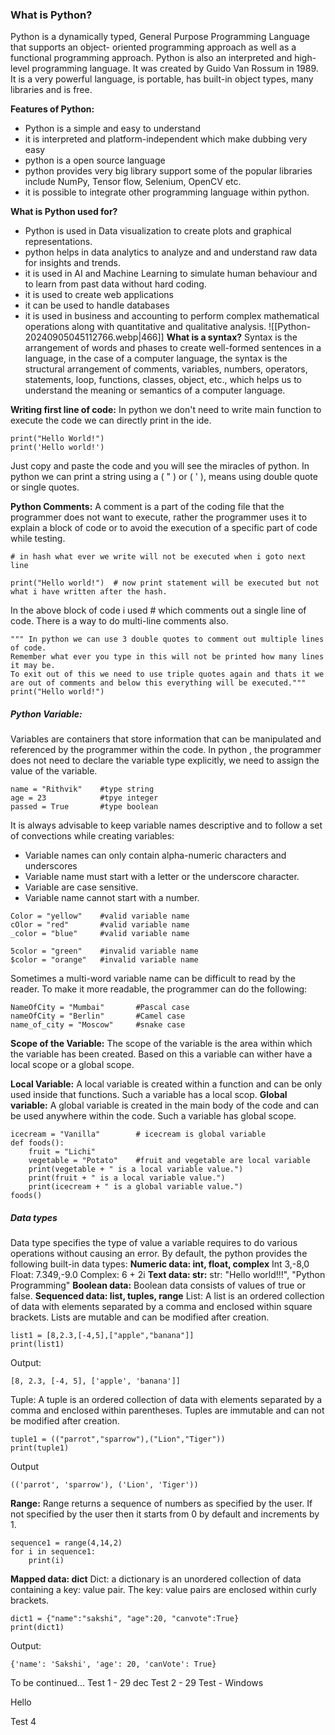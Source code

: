 ### What is Python?
Python is a dynamically typed, General Purpose Programming Language that supports an object- oriented programming approach as well as a functional programming approach.
Python is also an interpreted and high-level programming language.
It was created by Guido Van Rossum in 1989.
It is a very powerful language, is portable, has built-in object types, many libraries and is free.

**Features of Python:** 
* Python is a simple and easy to understand 
* it is interpreted and platform-independent which make dubbing very easy 
* python is a open source language
* python provides very big library support some of the popular libraries include NumPy, Tensor flow, Selenium, OpenCV etc.
* it is possible to integrate other programming language within python.

**What is Python used for?**
* Python is used in Data visualization to create plots and graphical representations.
* python helps in data analytics to analyze and and understand raw data for insights and trends.
* it is used in AI and Machine Learning to simulate human behaviour and to learn from past data without hard coding.
* it is used to create web applications
* it can be used to handle databases
* it is used in business and accounting to perform complex mathematical operations along with quantitative and qualitative analysis.
![[Python-20240905045112766.webp|466]]
**What is a syntax?**
Syntax is the arrangement of words and phases to create well-formed sentences in a language, in the case of a computer language, the syntax is the structural arrangement of comments, variables, numbers, operators, statements, loop, functions, classes, object, etc., which helps us to understand the meaning or semantics of a computer language.

**Writing first line of code:**
In python we don't need to write main function to execute the code we can directly print in the ide.
```
print("Hello World!")
print('Hello world!')
```
Just copy and paste the code and you will see the miracles of python.
In python we can print a string using a ( " ) or ( ' ), means using double quote or single quotes.

**Python Comments:** A comment is a part of the coding file that the programmer does not want to execute, rather the programmer uses it to explain a block of code or to avoid the execution of a specific part of code while testing.
```
# in hash what ever we write will not be executed when i goto next line

print("Hello world!")  # now print statement will be executed but not what i have written after the hash.
```
In the above block of code i used # which comments out a single line of code.
There is a way to do multi-line comments also.
```
""" In python we can use 3 double quotes to comment out multiple lines of code.
Remember what ever you type in this will not be printed how many lines it may be.
To exit out of this we need to use triple quotes again and thats it we are out of comments and below this everything will be executed."""
print("Hello world!")
```
##### Python Variable:
Variables are containers that store information that can be manipulated and referenced by the programmer within the code.
In python , the programmer does not need to declare the variable type explicitly, we need to assign the value of the variable.
```
name = "Rithvik"	#type string
age = 23			#tpye integer
passed = True		#type boolean
```

It is always advisable to keep variable names descriptive and to follow a set of convections while creating variables:
* Variable names can only contain alpha-numeric characters and underscores
* Variable name must start with a letter or the underscore character.
* Variable are case sensitive.
* Variable name cannot start with a number.
```
Color = "yellow"    #valid variable name
cOlor = "red"       #valid variable name
_color = "blue"     #valid variable name

5color = "green"    #invalid variable name
$color = "orange"   #invalid variable name
```
Sometimes a multi-word variable name can be difficult to read by the reader. To make it more readable, the programmer can do the following:
```
NameOfCity = "Mumbai"       #Pascal case
nameOfCity = "Berlin"       #Camel case
name_of_city = "Moscow"     #snake case
```
**Scope of the Variable:** The scope of the variable is the area within which the variable has been created. Based on this a variable can wither have a local scope or a global scope. 

**Local Variable:** A local variable is created within a function and can be only used inside that functions. Such a variable has a local scop.
**Global variable:** A global variable is created in the main body of the code and can be used anywhere within the code. Such a variable has global scope.
```
icecream = "Vanilla" 		# icecream is global variable
def foods():
	fruit = "Lichi"
	vegetable = "Potato"	#fruit and vegetable are local variable
	print(vegetable + " is a local variable value.")
	print(fruit + " is a local variable value.")
	print(icecream + " is a global variable value.")
foods()
```

##### Data types
 Data type specifies the type of value a variable requires to do various operations without causing an error. By default, the python provides the following built-in data types:
**Numeric data: int, float, complex**
 Int 3,-8,0
 Float: 7.349,-9.0
 Complex: 6 + 2i 
**Text data: str:**
 str: "Hello world!!!", "Python Programming"
**Boolean data:**
 Boolean data consists of values of true or false.
**Sequenced data: list, tuples, range**
 List: A list is an ordered collection of data with elements separated by a comma and enclosed within square brackets. Lists are mutable and can be modified after creation.
 ```
 list1 = [8,2.3,[-4,5],["apple","banana"]]
 print(list1)
 ```
 Output:
 ```
 [8, 2.3, [-4, 5], ['apple', 'banana']]
 ```

Tuple: A tuple is an ordered collection of data with elements separated by a comma and enclosed within parentheses. Tuples are immutable and can not be modified after creation.
```
tuple1 = (("parrot","sparrow"),("Lion","Tiger"))
print(tuple1)
```
Output
```
(('parrot', 'sparrow'), ('Lion', 'Tiger'))
```
**Range:** Range returns a sequence of numbers as specified by the user. If not specified by the user then it starts from 0 by default and increments by 1.
```
sequence1 = range(4,14,2)
for i in sequence1:
	print(i)
```
**Mapped data: dict**
Dict: a dictionary is an unordered collection of data containing a key: value pair. The key: value pairs are enclosed within curly brackets.
```
dict1 = {"name":"sakshi", "age":20, "canvote":True}
print(dict1)
```
Output:
```
{'name': 'Sakshi', 'age': 20, 'canVote': True}
```

To be continued...
Test 1 - 29 dec
Test 2 - 29
Test - Windows

Hello

Test 4 